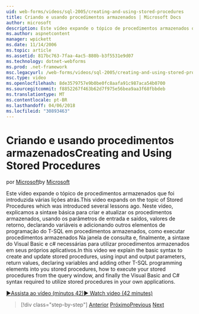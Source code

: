 ```yaml
---
uid: web-forms/videos/sql-2005/creating-and-using-stored-procedures
title: Criando e usando procedimentos armazenados | Microsoft Docs
author: microsoft
description: Este vídeo expande o tópico de procedimentos armazenados que foi introduzida várias lições atrás. Neste vídeo, explicaremos a sintaxe básica para criar e atualizar...
ms.author: aspnetcontent
manager: wpickett
ms.date: 11/14/2006
ms.topic: article
ms.assetid: 817bc763-7faa-4ac5-880b-b3f5531e9d07
ms.technology: dotnet-webforms
ms.prod: .net-framework
msc.legacyurl: /web-forms/videos/sql-2005/creating-and-using-stored-procedures
msc.type: video
ms.openlocfilehash: 8de3579757e9b0be0fc8aafa91c987aca54b0700
ms.sourcegitcommit: f8852267f463b62d7f975e56bea9aa3f68fbbdeb
ms.translationtype: MT
ms.contentlocale: pt-BR
ms.lasthandoff: 04/06/2018
ms.locfileid: "30893463"
---
```

<a name="creating-and-using-stored-procedures"></a><span data-ttu-id="7a60c-104">Criando e usando procedimentos armazenados</span><span class="sxs-lookup"><span data-stu-id="7a60c-104">Creating and Using Stored Procedures</span></span>
====================
<span data-ttu-id="7a60c-105">por [Microsoft](https://github.com/microsoft)</span><span class="sxs-lookup"><span data-stu-id="7a60c-105">by [Microsoft](https://github.com/microsoft)</span></span>

<span data-ttu-id="7a60c-106">Este vídeo expande o tópico de procedimentos armazenados que foi introduzida várias lições atrás.</span><span class="sxs-lookup"><span data-stu-id="7a60c-106">This video expands on the topic of Stored Procedures which was introduced several lessons ago.</span></span> <span data-ttu-id="7a60c-107">Neste vídeo, explicamos a sintaxe básica para criar e atualizar os procedimentos armazenados, usando os parâmetros de entrada e saídos, valores de retorno, declarando variáveis e adicionando outros elementos de programação do T-SQL em procedimentos armazenados, como executar procedimentos armazenados Na janela de consulta e, finalmente, a sintaxe do Visual Basic e c# necessárias para utilizar procedimentos armazenados em seus próprios aplicativos.</span><span class="sxs-lookup"><span data-stu-id="7a60c-107">In this video we explain the basic syntax to create and update stored procedures, using input and output parameters, return values, declaring variables and adding other T-SQL programming elements into you stored procedures, how to execute your stored procedures from the query window, and finally the Visual Basic and C# syntax required to utilize stored procedures in your own applications.</span></span>

[<span data-ttu-id="7a60c-108">&#9654;Assista ao vídeo (minutos 42)</span><span class="sxs-lookup"><span data-stu-id="7a60c-108">&#9654; Watch video (42 minutes)</span></span>](https://channel9.msdn.com/Blogs/ASP-NET-Site-Videos/creating-and-using-stored-procedures)

> [!div class="step-by-step"]
> <span data-ttu-id="7a60c-109">[Anterior](building-and-customizing-reports-in-business-intelligence-development-studio.md)
> [Próximo](enabling-full-text-search-in-your-text-data.md)</span><span class="sxs-lookup"><span data-stu-id="7a60c-109">[Previous](building-and-customizing-reports-in-business-intelligence-development-studio.md)
[Next](enabling-full-text-search-in-your-text-data.md)</span></span>
